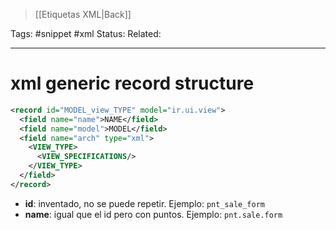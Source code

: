 > [[Etiquetas XML|Back]]

Tags: #snippet #xml
Status: 
Related: 

___

# xml generic record structure


```xml
<record id="MODEL_view_TYPE" model="ir.ui.view">
  <field name="name">NAME</field>
  <field name="model">MODEL</field>
  <field name="arch" type="xml">
    <VIEW_TYPE>
      <VIEW_SPECIFICATIONS/>
    </VIEW_TYPE>
  </field>
</record>
```

- **id**: inventado, no se puede repetir. Ejemplo: `pnt_sale_form`
- **name**: igual que el id pero con puntos. Ejemplo: `pnt.sale.form`